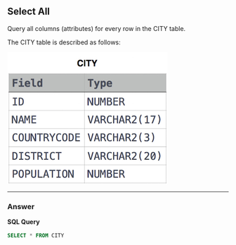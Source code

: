 ## Select All 
Query all columns (attributes) for every row in the CITY table.

The CITY table is described as follows:

![Alt text](../Image/Select_All.png)

****

### Answer

**SQL Query**

```sql
SELECT * FROM CITY
```
